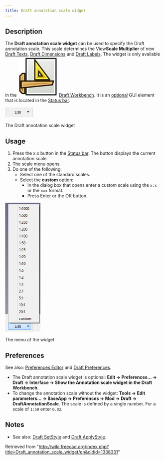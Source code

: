 ```yaml
---
title: Draft annotation scale widget
---
```


## Description

The **Draft annotation scale widget** can be used to specify the Draft annotation scale. This scale determines the View**Scale Multiplier** of new [Draft Texts](/Draft_Text "Draft Text"), [Draft Dimensions](/Draft_Dimension "Draft Dimension") and [Draft Labels](/Draft_Label "Draft Label"). The widget is only available in the ![](/src/assets/images/Workbench_Draft.svg) [Draft Workbench](/Draft_Workbench "Draft Workbench"). It is an [optional](#Preferences) GUI element that is located in the [Status bar](/Status_bar "Status bar").

![](/src/assets/images/Draft_annotation_scale_widget_button.png)

The Draft annotation scale widget

## Usage

1. Press the x:x button in the [Status bar](/Status_bar "Status bar"). The button displays the current annotation scale.
2. The scale menu opens.
3. Do one of the following:
   - Select one of the standard scales.
   - Select the **custom** option:
     - In the dialog box that opens enter a custom scale using the `x:x` or the `x=x` format.
     - Press Enter or the OK button.

![](/src/assets/images/Draft_annotation_scale_widget_menu.png)

The menu of the widget

## Preferences

See also: [Preferences Editor](/Preferences_Editor "Preferences Editor") and [Draft Preferences](/Draft_Preferences "Draft Preferences").

- The Draft annotation scale widget is optional: **Edit → Preferences... → Draft → Interface → Show the Annotation scale widget in the Draft Workbench**.
- To change the annotation scale without the widget: **Tools → Edit parameters... → BaseApp → Preferences → Mod → Draft → DraftAnnotationScale**. The scale is defined by a single number. For a scale of `1:50` enter `0.02`.

## Notes

- See also: [Draft SetStyle](/Draft_SetStyle "Draft SetStyle") and [Draft ApplyStyle](/Draft_ApplyStyle "Draft ApplyStyle").

Retrieved from "<http://wiki.freecad.org/index.php?title=Draft_annotation_scale_widget/en&oldid=1338331>"
